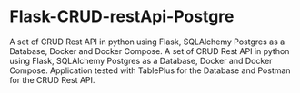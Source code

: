 # Flask-CRUD-restApi-Postgre
A set of CRUD Rest API in python using Flask, SQLAlchemy Postgres as a Database, Docker and Docker Compose. A set of CRUD Rest API in python using Flask, SQLAlchemy Postgres as a Database, Docker and Docker Compose.
Application tested with TablePlus for the Database and Postman for the CRUD Rest API.

